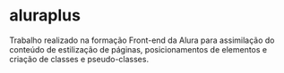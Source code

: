 # aluraplus
Trabalho realizado na formação Front-end da Alura para assimilação do conteúdo de estilização de páginas, posicionamentos de elementos e criação de classes e pseudo-classes.
